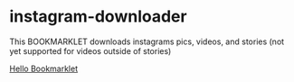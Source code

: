 # instagram-downloader
This BOOKMARKLET downloads instagrams pics, videos, and stories
(not yet supported for videos outside of stories)

<a href="javascript:void%20function%28%29{var%20a=prompt%28%22What%20is%20your%20name%3F%22,%22Your%20Name%22%29;null!=a%26%26alert%28%22Hello%20%22+a%29}%28%29;">Hello Bookmarklet</a>
